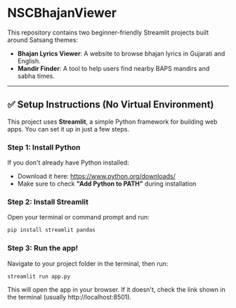 # NSCBhajanViewer
This repository contains two beginner-friendly Streamlit projects built around Satsang themes:

- **Bhajan Lyrics Viewer**: A website to browse bhajan lyrics in Gujarati and English.
- **Mandir Finder**: A tool to help users find nearby BAPS mandirs and sabha times.

---

## ✅ Setup Instructions (No Virtual Environment)

This project uses **Streamlit**, a simple Python framework for building web apps. You can set it up in just a few steps.

### Step 1: Install Python

If you don't already have Python installed:

- Download it here: https://www.python.org/downloads/
- Make sure to check **"Add Python to PATH"** during installation

### Step 2: Install Streamlit

Open your terminal or command prompt and run:

```bash
pip install streamlit pandas
```

### Step 3: Run the app!

Navigate to your project folder in the terminal, then run:

```bash
streamlit run app.py
```

This will open the app in your browser. If it doesn't, check the link shown in the terminal (usually http://localhost:8501).